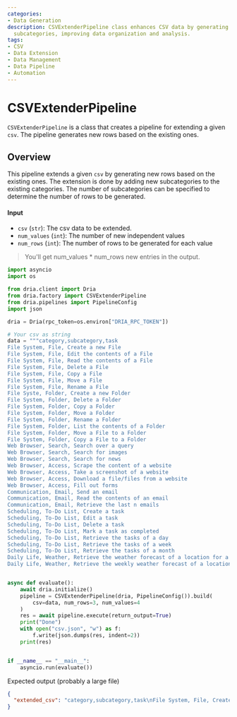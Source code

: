 ```yaml
---
categories:
- Data Generation
description: CSVExtenderPipeline class enhances CSV data by generating new rows and
  subcategories, improving data organization and analysis.
tags:
- CSV
- Data Extension
- Data Management
- Data Pipeline
- Automation
---
```


# CSVExtenderPipeline

`CSVExtenderPipeline` is a class that creates a pipeline for extending a given `csv`. The pipeline generates new rows based on the existing ones.

## Overview

This pipeline extends a given `csv` by generating new rows based on the existing ones. The extension is done by adding new subcategories to the existing categories. The number of subcategories can be specified to determine the number of rows to be generated.

#### Input

- `csv` (`str`): The csv data to be extended.
- `num_values` (`int`): The number of new independent values
- `num_rows` (`int`): The number of rows to be generated for each value

> You'll get num_values * num_rows new entries in the output.


```python
import asyncio
import os

from dria.client import Dria
from dria.factory import CSVExtenderPipeline
from dria.pipelines import PipelineConfig
import json

dria = Dria(rpc_token=os.environ["DRIA_RPC_TOKEN"])

# Your csv as string
data = """category,subcategory,task
File System, File, Create a new File
File System, File, Edit the contents of a File
File System, File, Read the contents of a File
File System, File, Delete a File
File System, File, Copy a File
File System, File, Move a File
File System, File, Rename a File
File Syste, Folder, Create a new Folder
File System, Folder, Delete a Folder
File System, Folder, Copy a Folder
File System, Folder, Move a Folder
File System, Folder, Rename a Folder
File System, Folder, List the contents of a Folder
File System, Folder, Move a File to a Folder
File System, Folder, Copy a File to a Folder
Web Browser, Search, Search over a query
Web Browser, Search, Search for images
Web Browser, Search, Search for news
Web Browser, Access, Scrape the content of a website
Web Browser, Access, Take a screenshot of a website
Web Browser, Access, Download a file/files from a website
Web Browser, Access, Fill out forms
Communication, Email, Send an email
Communication, Email, Read the contents of an email
Communication, Email, Retrieve the last n emails
Scheduling, To-Do List, Create a task
Scheduling, To-Do List, Edit a task
Scheduling, To-Do List, Delete a task
Scheduling, To-Do List, Mark a task as completed
Scheduling, To-Do List, Retrieve the tasks of a day
Scheduling, To-Do List, Retrieve the tasks of a week
Scheduling, To-Do List, Retrieve the tasks of a month
Daily Life, Weather, Retrieve the weather forecast of a location for a day
Daily Life, Weather, Retrieve the weekly weather forecast of a location"""


async def evaluate():
    await dria.initialize()
    pipeline = CSVExtenderPipeline(dria, PipelineConfig()).build(
        csv=data, num_rows=3, num_values=4
    )
    res = await pipeline.execute(return_output=True)
    print("Done")
    with open("csv.json", "w") as f:
        f.write(json.dumps(res, indent=2))
    print(res)


if __name__ == "__main__":
    asyncio.run(evaluate())

```

Expected output (probably a large file)

```json
{
  "extended_csv": "category,subcategory,task\nFile System, File, Create a new File\nFile System, File, Edit the contents of a File\nFile System, File, Read the contents of a File\nFile System, File, Delete a File\nFile System, File, Copy a File\nFile System, File, Move a File\nFile System, File, Rename a File\nFile Syste, Folder, Create a new Folder\nFile System, Folder, Delete a Folder\nFile System, Folder, Copy a Folder\nFile System, Folder, Move a Folder\nFile System, Folder, Rename a Folder\nFile System, Folder, List the contents of a Folder\nFile System, Folder, Move a File to a Folder\nFile System, Folder, Copy a File to a Folder\nWeb Browser, Search, Search over a query\nWeb Browser, Search, Search for images\nWeb Browser, Search, Search for news\nWeb Browser, Access, Scrape the content of a website\nWeb Browser, Access, Take a screenshot of a website\nWeb Browser, Access, Download a file/files from a website\nWeb Browser, Access, Fill out forms\nCommunication, Email, Send an email\nCommunication, Email, Read the contents of an email\nCommunication, Email, Retrieve the last n emails\nScheduling, To-Do List"
} 
```
